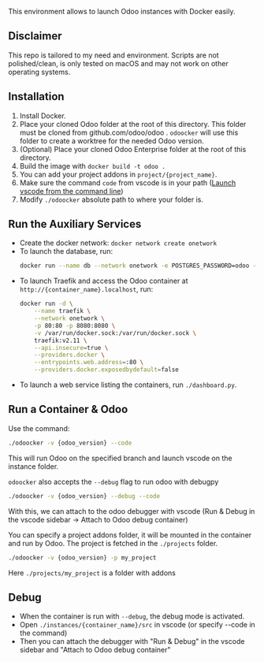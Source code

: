 This environment allows to launch Odoo instances with Docker easily.

## Disclaimer

This repo is tailored to my need and environment. Scripts are not polished/clean,
is only tested on macOS and may not work on other operating systems.

## Installation

1. Install Docker.
2. Place your cloned Odoo folder at the root of this directory. This folder must be cloned from
   github.com/odoo/odoo . `odoocker` will use this folder to create a worktree for the needed Odoo
   version.
4. (Optional) Place your cloned Odoo Enterprise folder at the root of this directory.
3. Build the image with `docker build -t odoo .`
5. You can add your project addons in `project/{project_name}`.
6. Make sure the command `code` from vscode is in your path ([Launch vscode from the command line](https://code.visualstudio.com/docs/setup/mac#_launch-vs-code-from-the-command-line))
6. Modify `./odoocker` absolute path to where your folder is.

## Run the Auxiliary Services
- Create the docker network: `docker network create onetwork`
- To launch the database, run:
   ```bash
   docker run --name db --network onetwork -e POSTGRES_PASSWORD=odoo -e POSTGRES_USER=odoo -e POSTGRES_DB=postgres -d postgres
   ```
- To launch Traefik and access the Odoo container at 
  `http://{container_name}.localhost`, run:
   ```bash
   docker run -d \
       --name traefik \
       --network onetwork \
       -p 80:80 -p 8080:8080 \
       -v /var/run/docker.sock:/var/run/docker.sock \
       traefik:v2.11 \
       --api.insecure=true \
       --providers.docker \
       --entrypoints.web.address=:80 \
       --providers.docker.exposedbydefault=false
   ```
- To launch a web service listing the containers, run `./dashboard.py`.

## Run a Container & Odoo

Use the command:
```bash
./odoocker -v {odoo_version} --code
```
This will run Odoo on the specified branch and launch vscode on the instance folder.

`odoocker` also accepts the `--debug` flag to run odoo with debugpy
```bash
./odoocker -v {odoo_version} --debug --code
```
With this, we can attach to the odoo debugger with vscode 
(Run & Debug in the vscode sidebar -> Attach to Odoo debug container)

You can specify a project addons folder, it will be mounted in the container
and run by Odoo. The project is fetched in the `./projects` folder.
```bash
./odoocker -v {odoo_version} -p my_project
```
Here `./projects/my_project` is a folder with addons

## Debug

- When the container is run with `--debug`, the debug mode is activated.
- Open `./instances/{container_name}/src` in vscode (or specify --code in the command)
- Then you can attach the debugger with "Run & Debug" in the vscode sidebar and "Attach to Odoo debug container"
